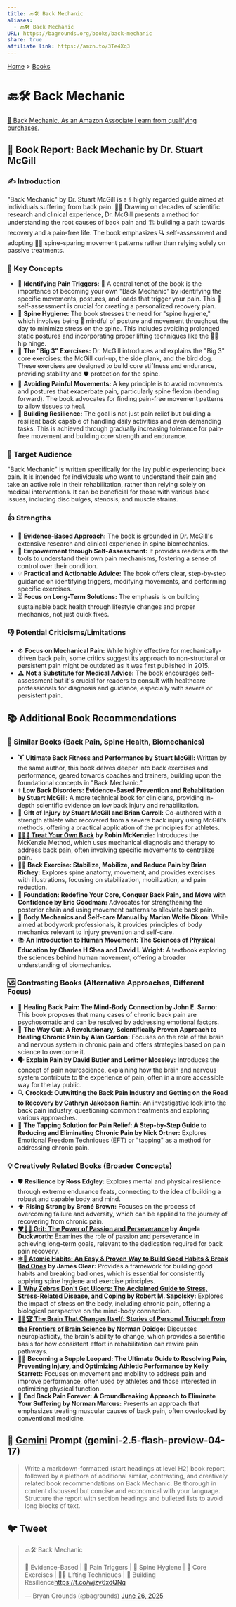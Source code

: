 ```yaml
---
title: 🔙🛠️ Back Mechanic
aliases:
  - 🔙🛠️ Back Mechanic
URL: https://bagrounds.org/books/back-mechanic
share: true
affiliate link: https://amzn.to/3Te4Xq3
---
```

[Home](../index.md) > [Books](./index.md)  
# 🔙🛠️ Back Mechanic  
[🛒 Back Mechanic. As an Amazon Associate I earn from qualifying purchases.](https://amzn.to/3Te4Xq3)  
  
## 📖 Book Report: Back Mechanic by Dr. Stuart McGill  
  
### ✍️ Introduction  
  
"Back Mechanic" by Dr. Stuart McGill is a ⚕️ highly regarded guide aimed at individuals suffering from back pain. 🧑‍⚕️ Drawing on decades of scientific research and clinical experience, Dr. McGill presents a method for understanding the root causes of back pain and 🏗️ building a path towards recovery and a pain-free life. The book emphasizes 🔍 self-assessment and adopting 🤸‍♀️ spine-sparing movement patterns rather than relying solely on passive treatments.  
  
### 🔑 Key Concepts  
  
* 🤕 **Identifying Pain Triggers:** 🎯 A central tenet of the book is the importance of becoming your own "Back Mechanic" by identifying the specific movements, postures, and loads that trigger your pain. This 📝 self-assessment is crucial for creating a personalized recovery plan.  
* 🧽 **Spine Hygiene:** The book stresses the need for "spine hygiene," which involves being 🧘 mindful of posture and movement throughout the day to minimize stress on the spine. This includes avoiding prolonged static postures and incorporating proper lifting techniques like the 🏋️‍♂️ hip hinge.  
* 💪 **The "Big 3" Exercises:** Dr. McGill introduces and explains the "Big 3" core exercises: the McGill curl-up, the side plank, and the bird dog. These exercises are designed to build core stiffness and endurance, providing stability and 🛡️ protection for the spine.  
* 🚫 **Avoiding Painful Movements:** A key principle is to avoid movements and postures that exacerbate pain, particularly spine flexion (bending forward). The book advocates for finding pain-free movement patterns to allow tissues to heal.  
* 🌱 **Building Resilience:** The goal is not just pain relief but building a resilient back capable of handling daily activities and even demanding tasks. This is achieved through gradually increasing tolerance for pain-free movement and building core strength and endurance.  
  
### 🎯 Target Audience  
  
"Back Mechanic" is written specifically for the lay public experiencing back pain. It is intended for individuals who want to understand their pain and take an active role in their rehabilitation, rather than relying solely on medical interventions. It can be beneficial for those with various back issues, including disc bulges, stenosis, and muscle strains.  
  
### 👍 Strengths  
  
* 🔬 **Evidence-Based Approach:** The book is grounded in Dr. McGill's extensive research and clinical experience in spine biomechanics.  
* 🌟 **Empowerment through Self-Assessment:** It provides readers with the tools to understand their own pain mechanisms, fostering a sense of control over their condition.  
* 💡 **Practical and Actionable Advice:** The book offers clear, step-by-step guidance on identifying triggers, modifying movements, and performing specific exercises.  
* ⏳ **Focus on Long-Term Solutions:** The emphasis is on building sustainable back health through lifestyle changes and proper mechanics, not just quick fixes.  
  
### 👎 Potential Criticisms/Limitations  
  
* ⚙️ **Focus on Mechanical Pain:** While highly effective for mechanically-driven back pain, some critics suggest its approach to non-structural or persistent pain might be outdated as it was first published in 2015.  
* ⚠️ **Not a Substitute for Medical Advice:** The book encourages self-assessment but it's crucial for readers to consult with healthcare professionals for diagnosis and guidance, especially with severe or persistent pain.  
  
## 📚 Additional Book Recommendations  
  
### 🤝 Similar Books (Back Pain, Spine Health, Biomechanics)  
  
* 🏋️ **Ultimate Back Fitness and Performance by Stuart McGill:** Written by the same author, this book delves deeper into back exercises and performance, geared towards coaches and trainers, building upon the foundational concepts in "Back Mechanic."  
* ⚕️ **Low Back Disorders: Evidence-Based Prevention and Rehabilitation by Stuart McGill:** A more technical book for clinicians, providing in-depth scientific evidence on low back injury and rehabilitation.  
* 🤕 **Gift of Injury by Stuart McGill and Brian Carroll:** Co-authored with a strength athlete who recovered from a severe back injury using McGill's methods, offering a practical application of the principles for athletes.  
* **[🍬🫵🔙 Treat Your Own Back](./treat-your-own-back.md) by Robin McKenzie:** Introduces the McKenzie Method, which uses mechanical diagnosis and therapy to address back pain, often involving specific movements to centralize pain.  
* 🤸‍♀️ **Back Exercise: Stabilize, Mobilize, and Reduce Pain by Brian Richey:** Explores spine anatomy, movement, and provides exercises with illustrations, focusing on stabilization, mobilization, and pain reduction.  
* 💪 **Foundation: Redefine Your Core, Conquer Back Pain, and Move with Confidence by Eric Goodman:** Advocates for strengthening the posterior chain and using movement patterns to alleviate back pain.  
* 🤲 **Body Mechanics and Self-care Manual by Marian Wolfe Dixon:** While aimed at bodywork professionals, it provides principles of body mechanics relevant to injury prevention and self-care.  
* 📚 **An Introduction to Human Movement: The Sciences of Physical Education by Charles H Shea and David L Wright:** A textbook exploring the sciences behind human movement, offering a broader understanding of biomechanics.  
  
### 🆚 Contrasting Books (Alternative Approaches, Different Focus)  
  
* 🧠 **Healing Back Pain: The Mind-Body Connection by John E. Sarno:** This book proposes that many cases of chronic back pain are psychosomatic and can be resolved by addressing emotional factors.  
* 🤕 **The Way Out: A Revolutionary, Scientifically Proven Approach to Healing Chronic Pain by Alan Gordon:** Focuses on the role of the brain and nervous system in chronic pain and offers strategies based on pain science to overcome it.  
* 🗣️ **Explain Pain by David Butler and Lorimer Moseley:** Introduces the concept of pain neuroscience, explaining how the brain and nervous system contribute to the experience of pain, often in a more accessible way for the lay public.  
* 🔍 **Crooked: Outwitting the Back Pain Industry and Getting on the Road to Recovery by Cathryn Jakobson Ramin:** An investigative look into the back pain industry, questioning common treatments and exploring various approaches.  
* 👏 **The Tapping Solution for Pain Relief: A Step-by-Step Guide to Reducing and Eliminating Chronic Pain by Nick Ortner:** Explores Emotional Freedom Techniques (EFT) or "tapping" as a method for addressing chronic pain.  
  
### 💡 Creatively Related Books (Broader Concepts)  
  
* 🛡️ **Resilience by Ross Edgley:** Explores mental and physical resilience through extreme endurance feats, connecting to the idea of building a robust and capable body and mind.  
* ⬆️ **Rising Strong by Brené Brown:** Focuses on the process of overcoming failure and adversity, which can be applied to the journey of recovering from chronic pain.  
* **[❤️‍🔥💪 Grit: The Power of Passion and Perseverance](./grit-the-power-of-passion-and-perseverance.md) by Angela Duckworth:** Examines the role of passion and perseverance in achieving long-term goals, relevant to the dedication required for back pain recovery.  
* **[⚛️🔄 Atomic Habits: An Easy & Proven Way to Build Good Habits & Break Bad Ones](./atomic-habits.md) by James Clear:** Provides a framework for building good habits and breaking bad ones, which is essential for consistently applying spine hygiene and exercise principles.  
* **[🦓 Why Zebras Don't Get Ulcers: The Acclaimed Guide to Stress, Stress-Related Disease, and Coping](./why-zebras-dont-get-ulcers.md) by Robert M. Sapolsky:** Explores the impact of stress on the body, including chronic pain, offering a biological perspective on the mind-body connection.  
* **[🧠🔄🏆 The Brain That Changes Itself: Stories of Personal Triumph from the Frontiers of Brain Science](./the-brain-that-changes-itself.md) by Norman Doidge:** Discusses neuroplasticity, the brain's ability to change, which provides a scientific basis for how consistent effort in rehabilitation can rewire pain pathways.  
* 🤸‍♀️ **Becoming a Supple Leopard: The Ultimate Guide to Resolving Pain, Preventing Injury, and Optimizing Athletic Performance by Kelly Starrett:** Focuses on movement and mobility to address pain and improve performance, often used by athletes and those interested in optimizing physical function.  
* 🤕 **End Back Pain Forever: A Groundbreaking Approach to Eliminate Your Suffering by Norman Marcus:** Presents an approach that emphasizes treating muscular causes of back pain, often overlooked by conventional medicine.  
  
## 💬 [Gemini](../software/gemini.md) Prompt (gemini-2.5-flash-preview-04-17)  
> Write a markdown-formatted (start headings at level H2) book report, followed by a plethora of additional similar, contrasting, and creatively related book recommendations on Back Mechanic. Be thorough in content discussed but concise and economical with your language. Structure the report with section headings and bulleted lists to avoid long blocks of text.  
  
## 🐦 Tweet  
<blockquote class="twitter-tweet" data-theme="dark"><p lang="en" dir="ltr">🔙🛠️ Back Mechanic<br><br>🔬 Evidence-Based | 🤕 Pain Triggers | 🧘 Spine Hygiene | 💪 Core Exercises | 🏋️‍♂️ Lifting Techniques | 🌱 Building Resilience<a href="https://t.co/wjzv6xdQNq">https://t.co/wjzv6xdQNq</a></p>&mdash; Bryan Grounds (@bagrounds) <a href="https://twitter.com/bagrounds/status/1938381805205524882?ref_src=twsrc%5Etfw">June 26, 2025</a></blockquote> <script async src="https://platform.twitter.com/widgets.js" charset="utf-8"></script>
